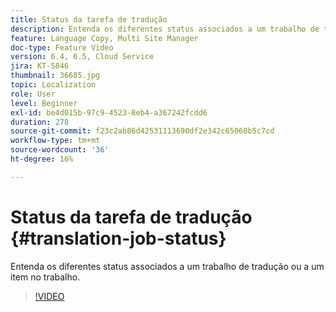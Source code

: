 ```yaml
---
title: Status da tarefa de tradução
description: Entenda os diferentes status associados a um trabalho de tradução ou a um item no trabalho.
feature: Language Copy, Multi Site Manager
doc-type: Feature Video
version: 6.4, 6.5, Cloud Service
jira: KT-5846
thumbnail: 36685.jpg
topic: Localization
role: User
level: Beginner
exl-id: be4d015b-97c9-4523-8eb4-a367242fcdd6
duration: 278
source-git-commit: f23c2ab86d42531113690df2e342c65060b5c7cd
workflow-type: tm+mt
source-wordcount: '36'
ht-degree: 16%

---
```


# Status da tarefa de tradução {#translation-job-status}

Entenda os diferentes status associados a um trabalho de tradução ou a um item no trabalho.

>[!VIDEO](https://video.tv.adobe.com/v/36685?quality=12&learn=on)
